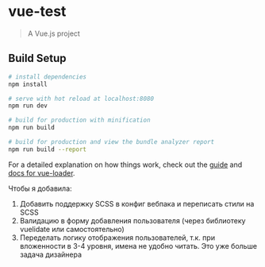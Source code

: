 # vue-test

> A Vue.js project

## Build Setup

``` bash
# install dependencies
npm install

# serve with hot reload at localhost:8080
npm run dev

# build for production with minification
npm run build

# build for production and view the bundle analyzer report
npm run build --report
```

For a detailed explanation on how things work, check out the [guide](http://vuejs-templates.github.io/webpack/) and [docs for vue-loader](http://vuejs.github.io/vue-loader).


Чтобы я добавила:
1. Добавить поддержку SCSS в конфиг вебпака и переписать стили на SCSS
2. Валидацию в форму добавления пользователя (через библиотеку vuelidate или самостоятельно)
3. Переделать логику отображения пользователей, т.к. при вложенности в 3-4 уровня, имена не удобно читать. Это уже больше задача дизайнера
